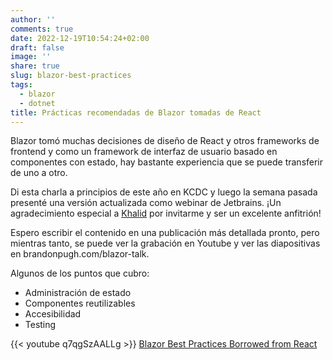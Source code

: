 ```yaml
---
author: ''
comments: true
date: 2022-12-19T10:54:24+02:00
draft: false
image: ''
share: true
slug: blazor-best-practices
tags:
  - blazor
  - dotnet
title: Prácticas recomendadas de Blazor tomadas de React
---
```

Blazor tomó muchas decisiones de diseño de React y otros frameworks de frontend y como un framework de interfaz de usuario basado en componentes con estado, hay bastante experiencia que se puede transferir de uno a otro.

Di esta charla a principios de este año en KCDC y luego la semana pasada presenté una versión actualizada como webinar de Jetbrains. ¡Un agradecimiento especial a [Khalid](https://khalidabuhakmeh.com/) por invitarme y ser un excelente anfitrión!

Espero escribir el contenido en una publicación más detallada pronto, pero mientras tanto, se puede ver la grabación en Youtube y ver las diapositivas en brandonpugh.com/blazor-talk.

Algunos de los puntos que cubro:

* Administración de estado
* Componentes reutilizables
* Accesibilidad
* Testing

{{< youtube q7qgSzAALLg >}}
[Blazor Best Practices Borrowed from React][1]

[1]: https://www.youtube.com/watch?v=q7qgSzAALLg